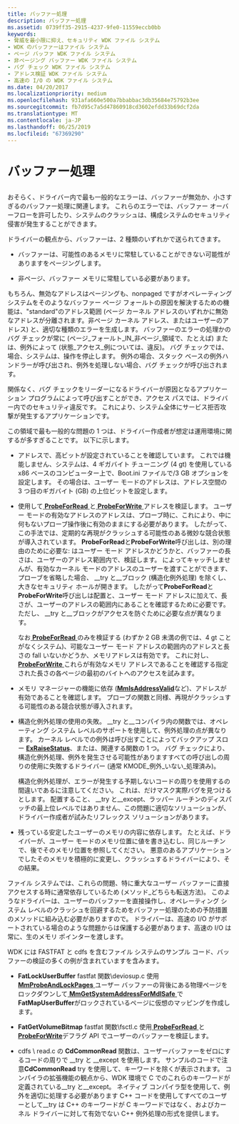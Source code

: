 ```yaml
---
title: バッファー処理
description: バッファー処理
ms.assetid: 0739ff35-2915-4237-9fe0-11559eccb0bb
keywords:
- 脅威を最小限に抑え、セキュリティ WDK ファイル システム
- WDK のバッファーはファイル システム
- ページ バッファ WDK ファイル システム
- 非ページング バッファー WDK ファイル システム
- バグ チェック WDK ファイル システム
- アドレス検証 WDK ファイル システム
- 高速の I/O の WDK ファイル システム
ms.date: 04/20/2017
ms.localizationpriority: medium
ms.openlocfilehash: 931afa660e500a7bbabbac3db35684e75792b3ee
ms.sourcegitcommit: fb7d95c7a5d47860918cd3602efdd33b69dcf2da
ms.translationtype: MT
ms.contentlocale: ja-JP
ms.lasthandoff: 06/25/2019
ms.locfileid: "67369290"
---
```

# <a name="buffer-handling"></a>バッファー処理


## <span id="ddk_buffer_handling_if"></span><span id="DDK_BUFFER_HANDLING_IF"></span>


おそらく、ドライバー内で最も一般的なエラーは、バッファーが無効か、小さすぎるのバッファー処理に関連します。 これらのエラーでは、バッファー オーバーフローを許可したり、システムのクラッシュは、構成システムのセキュリティ侵害が発生することができます。

ドライバーの観点から、バッファーは、2 種類のいずれかで送られてきます。

-   バッファーは、可能性のあるメモリに常駐していることができない可能性がありますをページングします。

-   非ページ、バッファー メモリに常駐している必要があります。

もちろん、無効なアドレスはページングも、nonpaged ですがオペレーティング システムをそのようなバッファー ページ フォールトの原因を解決するための機能は、"standard"のアドレス範囲 (ページ カーネル アドレスのいずれかに無効なアドレスが分離されます。非ページ カーネル アドレス、またはユーザーのアドレス) と、適切な種類のエラーを生成します。 バッファーのエラーの処理かのバグ チェックが常に (ページ\_フォールト\_IN\_非ページ\_領域で、たとえば) または、例外によって (状態\_アクセス\_例については、違反)。 バグ チェックでは、場合、システムは、操作を停止します。 例外の場合、スタック ベースの例外ハンドラーが呼び出され、例外を処理しない場合、バグ チェックが呼び出されます。

関係なく、バグ チェックをリーダーになるドライバーが原因となるアプリケーション プログラムによって呼び出すことができ、アクセス パスでは、ドライバー内でのセキュリティ違反です。 これにより、システム全体にサービス拒否攻撃が発生するアプリケーションです。

この領域で最も一般的な問題の 1 つは、ドライバー作成者が想定は運用環境に関するが多すぎることです。 以下に示します。

-   アドレスで、高ビットが設定されていることを確認しています。 これでは機能しません、システムは、4 ギガバイト チューニング (4 gt) を使用している x86 ベースのコンピューター上で、Boot.ini ファイルで/3 GB オプションを設定します。 その場合は、ユーザー モードのアドレスは、アドレス空間の 3 つ目のギガバイト (GB) の上位ビットを設定します。

-   使用して[ **ProbeForRead** ](https://docs.microsoft.com/windows-hardware/drivers/ddi/content/wdm/nf-wdm-probeforread)と[ **ProbeForWrite** ](https://docs.microsoft.com/windows-hardware/drivers/ddi/content/wdm/nf-wdm-probeforwrite)アドレスを検証します。 ユーザー モードの有効なアドレスのアドレスは、プローブ時に、これにより、中に何もないプローブ操作後に有効のままにする必要があります。 したがって、この手法では、定期的な再現がクラッシュする可能性のある微妙な競合状態が導入されています。 **ProbeForRead**と**ProbeForWrite**呼び出しは、別の理由のために必要な: はユーザー モード アドレスかどうかと、バッファーの長さは、ユーザーのアドレス範囲内で、検証します。 によってキャッチしませんが、有効なカーネル モードのアドレスのユーザーを渡すことができます、プローブを省略した場合、 \_\_try と\_\_ブロック (構造化例外処理) を除くし、大きなセキュリティ ホールが開きます。 したがって**ProbeForRead**と**ProbeForWrite**呼び出しは配置と、ユーザー モード アドレスに加えて、長さが、ユーザーのアドレスの範囲内にあることを確認するために必要です。 ただし、 \_\_try と\_\_ブロックがアクセスを防ぐために必要な点が異なります。

    なお[ **ProbeForRead** ](https://docs.microsoft.com/windows-hardware/drivers/ddi/content/wdm/nf-wdm-probeforread)のみを検証する (わずか 2 GB 未満の例では、4 gt ことがなくシステム)、可能なユーザー モード アドレスの範囲内のアドレスと長さの fall いないかどうか、メモリアドレスは有効です。 これに対し、 [ **ProbeForWrite** ](https://docs.microsoft.com/windows-hardware/drivers/ddi/content/wdm/nf-wdm-probeforwrite)これらが有効なメモリ アドレスであることを確認する指定された長さの各ページの最初のバイトへのアクセスを試みます。

-   メモリ マネージャーの機能に依存 ([**MmIsAddressValid**](https://docs.microsoft.com/windows-hardware/drivers/ddi/content/ntddk/nf-ntddk-mmisaddressvalid)など)、アドレスが有効であることを確認します。 プローブの関数と同様、再現がクラッシュする可能性のある競合状態が導入されます。

-   構造化例外処理の使用の失敗。 \_\_try と\_\_コンパイラ内の関数では、オペレーティング システム レベルのサポートを使用して、例外処理の点が異なります。 カーネル レベルでの例外は呼び出すことによってバックアップ スロー [ **ExRaiseStatus**](https://docs.microsoft.com/windows-hardware/drivers/ddi/content/wdm/nf-wdm-exraisestatus)、または、関連する関数の 1 つ。 バグ チェックにより、構造化例外処理、例外を発生させる可能性がありますすべての呼び出しの周りの使用に失敗するドライバー (通常 KMODE\_例外\_いない\_処理済み)。

    構造化例外処理が、エラーが発生する予期しないコードの周りを使用するの間違いであるに注意してください。 これは、だけマスク実際バグを見つけるとします。 配置すること、 \_\_try と\_\_except、ラッパー ルーチンのディスパッチの最上位レベルではありません、この問題に適切なソリューションが、ドライバー作成者が試みたリフレックス ソリューションがあります。

-   残っている安定したユーザーのメモリの内容に依存します。 たとえば、ドライバーが、ユーザー モードのメモリ位置に値を書き込むし、同じルーチンで、後でそのメモリ位置を参照してください。 悪意のあるアプリケーションでしたそのメモリを積極的に変更し、クラッシュするドライバーにより、その結果。

ファイル システムでは、これらの問題、特に重大なユーザー バッファーに直接アクセスする時に通常依存しているため (メソッド\_どちらも転送方法)。 このようなドライバーは、ユーザーのバッファーを直接操作し、オペレーティング システム レベルのクラッシュを回避するためをバッファー処理のための予防措置のメソッドに組み込む必要がありますので。 ドライバーは、高速の I/O がサポートされている場合のような問題からは保護する必要があります、高速の I/O は常に、生のメモリ ポインターを渡します。

WDK には FASTFAT と cdfs を含むファイル システムのサンプル コード、バッファーの検証の多くの例が含まれていますを含みます。

-   **FatLockUserBuffer** fastfat 関数\\deviosup.c 使用[ **MmProbeAndLockPages** ](https://docs.microsoft.com/windows-hardware/drivers/ddi/content/wdm/nf-wdm-mmprobeandlockpages)ユーザー バッファーの背後にある物理ページをロックダウンして[ **MmGetSystemAddressForMdlSafe** ](https://docs.microsoft.com/windows-hardware/drivers/kernel/mm-bad-pointer)で**FatMapUserBuffer**がロックされているページに仮想のマッピングを作成します。

-   **FatGetVolumeBitmap** fastfat 関数\\fsctl.c 使用[ **ProbeForRead** ](https://docs.microsoft.com/windows-hardware/drivers/ddi/content/wdm/nf-wdm-probeforread)と[ **ProbeForWrite**](https://docs.microsoft.com/windows-hardware/drivers/ddi/content/wdm/nf-wdm-probeforwrite)デフラグ API でユーザーのバッファーを検証します。

-   cdfs \\ read.c の **CdCommonRead** 関数は、ユーザーバッファーをゼロにするコードの周りで \_\_try と \_\_except を使用します。 サンプルのコードで注意**CdCommonRead** try を使用して、キーワードを除くが表示されます。 コンパイラの拡張機能の観点から、WDK 環境で C でのこれらのキーワードが定義されている\_\_try と\_\_except。 ネイティブ コンパイラ型を使用して、例外を適切に処理する必要があります C++ コードを使用してすべてのユーザーとして\_\_try は C++ のキーワードが C キーワードではなく、およびカーネル ドライバーに対して有効でない C++ 例外処理の形式を提供します。

 

 





